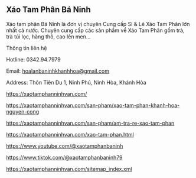 ## Xáo Tam Phân Bá Ninh

Xáo tam phân Bá Ninh là đơn vị chuyên Cung cấp Sỉ & Lẻ Xáo Tam Phân lớn nhất cả nước. Chuyên cung cấp các sản phẩm về Xáo Tam Phân gồm trà, trà túi lọc, hàng thô, cao lên men...

Thông tin liên hệ

Hotline: 0342.94.7979

Email: hoalanbaninhkhanhhoa@gmail.com

Address: Thôn Tiên Du 1, Ninh Phú, Ninh Hòa, Khánh Hòa

https://xaotamphanninhvan.com/

https://xaotamphanninhvan.com/san-pham/xao-tam-phan-khanh-hoa-nguyen-cong

https://xaotamphanninhvan.com/san-pham/am-tra-re-xao-tam-phan

https://xaotamphanninhvan.com/xao-tam-phan.html

https://www.youtube.com/@xaotamphanbaninh

https://www.tiktok.com/@xaotamphanbaninh79

https://xaotamphanninhvan.com/sitemap_index.xml

